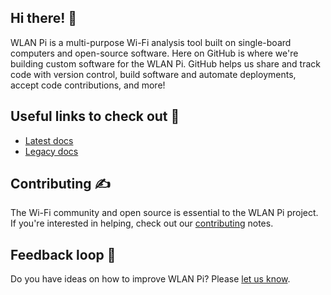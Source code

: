 ## Hi there! 👋

WLAN Pi is a multi-purpose Wi-Fi analysis tool built on single-board computers and open-source software. Here on GitHub is where we're building custom software for the WLAN Pi. GitHub helps us share and track code with version control, build software and automate deployments, accept code contributions, and more!

## Useful links to check out 📃

* [Latest docs](https://userguide.wlanpi.com/)
* [Legacy docs](https://wlan-pi.github.io/wlanpi-documentation/v2/)

## Contributing ✍️

The Wi-Fi community and open source is essential to the WLAN Pi project. If you're interested in helping, check out our [contributing](https://github.com/WLAN-Pi/.github/blob/main/contributing.md) notes.

## Feedback loop 🎤

Do you have ideas on how to improve WLAN Pi? Please [let us know](https://github.com/wlan-pi/feedback).
